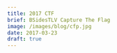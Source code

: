 ```yaml
---
title: 2017 CTF
brief: BSidesTLV Capture The Flag
image: /images/blog/cfp.jpg
date: 2017-03-23
draft: true
---
```


